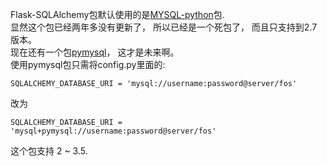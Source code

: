Flask-SQLAlchemy包默认使用的是[MYSQL-python](https://github.com/farcepest/MySQLdb1)包.  
显然这个包已经两年多没有更新了， 所以已经是一个死包了， 而且只支持到2.7版本。  
现在还有一个包[pymysql](https://github.com/PyMySQL/PyMySQL)， 这才是未来啊。  
使用pymysql包只需将config.py里面的:
```
SQLALCHEMY_DATABASE_URI = 'mysql://username:password@server/fos'
```
改为

```
SQLALCHEMY_DATABASE_URI = 'mysql+pymysql://username:password@server/fos'
```
这个包支持 2 ~ 3.5.
